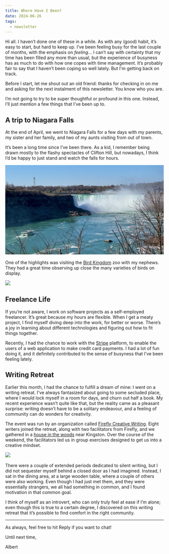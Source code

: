 ```yaml
---
title: Where Have I Been?
date: 2024-06-26
tags:
  - newsletter
---
```


Hi all. I haven’t done one of these in a while. As with any (good) habit, it’s easy to start, but hard to keep up. I’ve been feeling busy for the last couple of months, with the emphasis on _feeling_… I can’t say with certainty that my time has been filled any more than usual, but the experience of busyness has as much to do with how one copes with time management. It’s probably fair to say that I haven’t been coping so well lately. But I'm getting back on track.

<!-- excerpt -->

Before I start, let me shout out an old friend: thanks for checking in on me and asking for the next instalment of this newsletter. You know who you are.

I’m not going to try to be super thoughtful or profound in this one. Instead, I’ll just mention a few things that I’ve been up to.

## A trip to Niagara Falls

At the end of April, we went to Niagara Falls for a few days with my parents, my sister and her family, and two of my aunts visiting from out of town.

It’s been a long time since I’ve been there. As a kid, I remember being drawn mostly to the flashy spectacles of Clifton Hill, but nowadays, I think I’d be happy to just stand and watch the falls for hours.

![](../../images/blog/2024-06-26-newsletter/niagara-falls.jpg)

One of the highlights was visiting the [Bird Kingdom](https://www.birdkingdom.ca/) zoo with my nephews. They had a great time observing up close the many varieties of birds on display.

![](../../images/blog/2024-06-26-newsletter/bird-kingdom.jpg)

## Freelance Life

If you’re not aware, I work on software projects as a self-employed freelancer. It’s great because my hours are flexible. When I get a meaty project, I find myself diving deep into the work, for better or worse. There’s a joy in learning about different technologies and figuring out how to fit things together.

Recently, I had the chance to work with the [Stripe](https://stripe.com/) platform, to enable the users of a web application to make credit card payments. I had a lot of fun doing it, and it definitely contributed to the sense of busyness that I’ve been feeling lately.

## Writing Retreat

Earlier this month, I had the chance to fulfill a dream of mine: I went on a writing retreat. I’ve always fantasized about going to some secluded place, where I would lock myself in a room for days, and churn out half a book. My recent experience wasn’t quite like that, but the reality came as a pleasant surprise: writing doesn’t have to be a solitary endeavour, and a feeling of community can do wonders for creativity.

The event was run by an organization called [Firefly Creative Writing](https://fireflycreativewriting.com/). Eight writers joined the retreat, along with two facilitators from Firefly, and we gathered in a [house in the woods](https://www.sumaccentre.ca/) near Kingston. Over the course of the weekend, the facilitators led us in group exercises designed to get us into a creative mindset.

![](../../images/blog/2024-06-26-newsletter/sumac.jpg)

There were a couple of extended periods dedicated to silent writing, but I did not sequester myself behind a closed door as I had imagined. Instead, I sat in the dining area, at a large wooden table, where a couple of others were also working. Even though I had just met them, and they were essentially strangers, we all had something in common, and I found motivation in that common goal.

I think of myself as an introvert, who can only truly feel at ease if I’m alone; even though this is true to a certain degree, I discovered on this writing retreat that it’s possible to find comfort in the right community.

---

As always, feel free to hit Reply if you want to chat!

Until next time,

Albert
